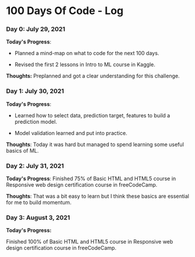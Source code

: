 # 100 Days Of Code - Log

### Day 0: July 29, 2021

**Today's Progress**:

- Planned a mind-map on what to code for the next 100 days.

- Revised the first 2 lessons in Intro to ML course in Kaggle.

**Thoughts:** Preplanned and got a clear understanding for this challenge.

### Day 1: July 30, 2021

**Today's Progress**: 

- Learned how to select data, prediction target, features to build a prediction model.

- Model validation learned and put into practice.

**Thoughts**: Today it was hard but managed to spend learning some useful basics of ML.

### Day 2: July 31, 2021

**Today's Progress**: Finished 75% of Basic HTML and HTML5 course in Responsive web design certification course in freeCodeCamp.


**Thoughts**: That was a bit easy to learn but I think these basics are essential for me to build momentum.

### Day 3: August 3, 2021

**Today's Progress:** 

Finished 100% of Basic HTML and HTML5 course in Responsive web design certification course in freeCodeCamp.
